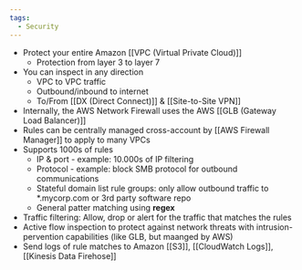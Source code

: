 ```yaml
---
tags:
  - Security
---
```

- Protect your entire Amazon [[VPC (Virtual Private Cloud)]]
	- Protection from layer 3 to layer 7
- You can inspect in any direction
	- VPC to VPC traffic
	- Outbound/inbound to internet
	- To/From [[DX (Direct Connect)]] & [[Site-to-Site VPN]]
- Internally, the AWS Network Firewall uses the AWS [[GLB (Gateway Load Balancer)]]
- Rules can be centrally managed cross-account by [[AWS Firewall Manager]] to apply to many VPCs
- Supports 1000s of rules
	- IP & port - example: 10.000s of IP filtering
	- Protocol - example: block SMB protocol for outbound communications
	- Stateful domain list rule groups: only allow outbound traffic to \*.mycorp.com or 3rd party software repo
	- General patter matching using __regex__
- Traffic filtering: Allow, drop or alert for the traffic that matches the rules
- Active flow inspection to protect against network threats with intrusion-pervention capabilities (like GLB, but maanged by AWS)
- Send logs of rule matches to Amazon [[S3]], [[CloudWatch Logs]], [[Kinesis Data Firehose]]